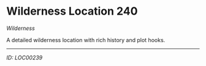 # Wilderness Location 240

*Wilderness*

A detailed wilderness location with rich history and plot hooks.

---
*ID: LOC00239*